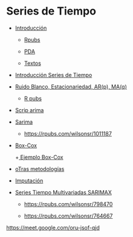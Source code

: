 
# Series de Tiempo

- <a href="https://github.com/Wilsonsr/Series-de-Tiempo/blob/main/CUADERNOS/presentacion%20(2).Rmd"> Introducción </a>
    + <a href="https ://rpubs.com/wilsonsr/1000235"> Rpubs </a>
  
    + <a href="https://docs.google.com/document/d/1vIs4vz9JG_dXbVFAu-FaRInuAcww7vkf/edit?usp=sharing&ouid=111401641962812428858&rtpof=true&sd=true"> PDA </a>

    + <a href="https://drive.google.com/drive/folders/1L2boStZYPTN7j37Nw9tsnu6OKTwCze-g?usp=sharing"> Textos </a>

- <a href="https://github.com/Wilsonsr/Series-de-Tiempo/blob/main/CUADERNOS/Sesion1%20(2).Rmd"> Introducción Series de Tiempo </a>

- <a href="https://github.com/Wilsonsr/Series-de-Tiempo/blob/main/CUADERNOS/sesion23.Rmd"> Ruido Blanco, Estacionariedad, AR(p), MA(q) </a>
  + <a href="https://rpubs.com/wilsonsr/1004719">  R pubs  </a>
  
- <a href="https://github.com/Wilsonsr/Series-de-Tiempo/blob/main/CUADERNOS/SCRIPT_SERIES%20DE%20TIEMPO.R"> Scrip arima  </a>

- <a href="https://github.com/Wilsonsr/Series-de-Tiempo/blob/main/CUADERNOS/SARIMA%20(1).Rmd"> Sarima  </a>

    + https://rpubs.com/wilsonsr/1011187

- <a href="https://github.com/Wilsonsr/Series-de-Tiempo/blob/main/CUADERNOS/boxcox.Rmd"> Box-Cox  </a>

  +<a href="https://github.com/Wilsonsr/Series-de-Tiempo/blob/main/CUADERNOS/Ejemplo%20Serie%20Gas%20(2).Rmd"> Ejemplo Box-Cox  </a>

- <a href="https://github.com/Wilsonsr/Series-de-Tiempo/blob/main/CUADERNOS/Alisamiento%20expone.Rmd"> oTras metodologías  </a> 


- <a href="https://github.com/Wilsonsr/Series-de-Tiempo/blob/main/CUADERNOS/imputacion%20(1).Rmd">  Imputación </a>


- <a href="https://github.com/Wilsonsr/Series-de-Tiempo/blob/main/CUADERNOS/series%20multivariadas%20armax.Rmd"> Series Tiempo Multivariadas SARIMAX  </a> 
  - https://rpubs.com/wilsonsr/798470

  - https://rpubs.com/wilsonsr/764667

<!--
- <a href="https://github.com/Wilsonsr/Series-de-Tiempo/blob/main/CUADERNOS/VAR.Rmd"> Modelo VAR  </a>
  - https://rpubs.com/wilsonsr/960156
  
  - <a href="https://github.com/Wilsonsr/Series-de-Tiempo/blob/main/CUADERNOS/ejemplo_modelo_var.Rmd"> Ejemplo Modelo VAR  </a>
  - https://rpubs.com/wilsonsr/794419
  
- <a href="https://github.com/Wilsonsr/Series-de-Tiempo/blob/main/CUADERNOS/cointegracion.Rmd"> Cointegracion  </a>
  - https://rpubs.com/wilsonsr/906136

- <a href="https://github.com/Wilsonsr/Series-de-Tiempo/blob/main/CUADERNOS/ejemplovecgerman.Rmd"> Ejemplo modelo VEC  </a>
-->


https://meet.google.com/oru-jsof-qjd

